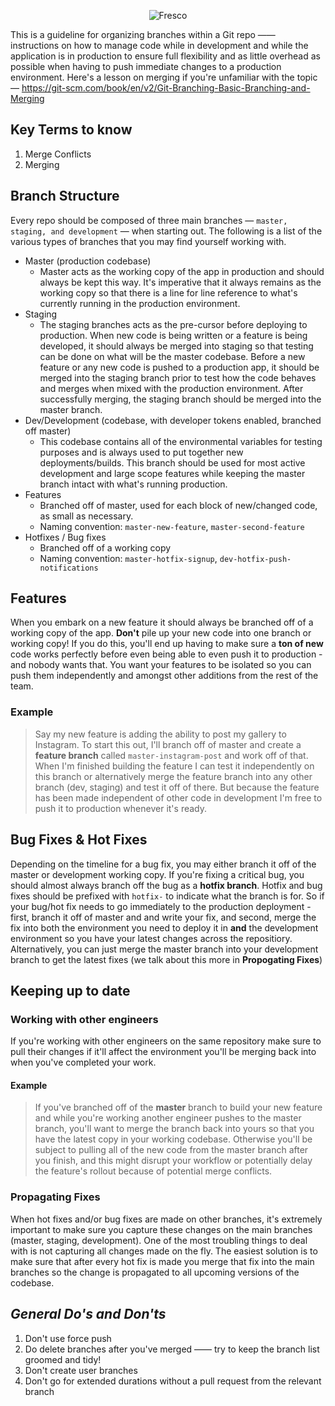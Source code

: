 <p align="center" >
  <img src="https://s3.amazonaws.com/com.fresconews.v2.prod/static/images/wordmark-transparent-git4.png" alt="Fresco" title="Fresco News">
</p>

This is a guideline for organizing branches within a Git repo —— instructions on how to manage code while in development and while the application is in production to ensure full flexibility and as little overhead as possible when having to push immediate changes to a production environment. Here's a lesson on merging if you're unfamiliar with the topic — https://git-scm.com/book/en/v2/Git-Branching-Basic-Branching-and-Merging

## Key Terms to know
1. Merge Conflicts
2. Merging

## Branch Structure
Every repo should be composed of three main branches — `master, staging, and development` — when starting out. The following is a list of the various types of branches that you may find yourself working with.
- Master (production codebase)
    - Master acts as the working copy of the app in production and should always be kept this way. It's imperative that it always remains as the working copy so that there is a line for line reference to what's currently running in the production environment.
- Staging
    - The staging branches acts as the pre-cursor before deploying to production. When new code is being written or a feature is being developed, it should always be merged into staging so that testing can be done on what will be the master codebase. Before a new feature or any new code is pushed to a production app, it should be merged into the staging branch prior to test how the code behaves and merges when mixed with the production environment. After successfully merging, the staging branch should be merged into the master branch.
- Dev/Development (codebase, with developer tokens enabled, branched off master)
    - This codebase contains all of the environmental variables for testing purposes and is always used to put together new deployments/builds. This branch should be used for most active development and large scope features while keeping the master branch intact with what's running production.
- Features
    - Branched off of master, used for each block of new/changed code, as small as necessary.
    - Naming convention: `master-new-feature`, `master-second-feature`
- Hotfixes / Bug fixes
  - Branched off of a working copy
  - Naming convention: `master-hotfix-signup`, `dev-hotfix-push-notifications`

## Features
When you embark on a new feature it should always be branched off of a working copy of the app. **Don't** pile up your new code into one branch or working copy! If you do this, you'll end up having to make sure a **ton of new** code works perfectly before even being able to even push it to production - and nobody wants that. You want your features to be isolated so you can push them independently and amongst other additions from the rest of the team.

### Example

> Say my new feature is adding the ability to post my gallery to Instagram. To start this out, I'll branch off of master and create a 
**feature branch** called `master-instagram-post` and work off of that. When I'm finished building the feature I can test it independently on this branch or alternatively merge the feature branch into any other branch (dev, staging) and test it off of there. But because the 
feature has been made independent of other code in development I'm free to push it to production whenever it's ready.

## Bug Fixes & Hot Fixes
Depending on the timeline for a bug fix, you may either branch it off of the master or development working copy. If you're fixing a critical bug, you should almost always branch off the bug as a **hotfix branch**. Hotfix and bug fixes should be prefixed with `hotfix-` to indicate what the branch is for. So if your bug/hot fix needs to go immediately to the production deployment - first, branch it off of master and and write your fix, and second, merge the fix into both the environment you need to deploy it in **and** the development environment so you have your latest changes across the repositiory. Alternatively, you can just merge the master branch into your development branch to get the latest fixes (we talk about this more in **Propogating Fixes**)

## Keeping up to date

### Working with other engineers
If you're working with other engineers on the same repository make sure to pull their changes if it'll affect the environment you'll be merging back into when you've completed your work.

#### Example
> If you've branched off of the **master** branch to build your new feature and while you're working another engineer pushes to the master 
branch, you'll want to merge the branch back into yours so that you have the latest copy in your working codebase. Otherwise you'll be 
subject to pulling all of the new code from the master branch after you finish, and this might disrupt your workflow or potentially delay 
the feature's rollout because of potential merge conflicts.

### Propagating Fixes
When hot fixes and/or bug fixes are made on other branches, it's extremely important to make sure you capture these changes on the main branches (master, staging, development). One of the most troubling things to deal with is not capturing all changes made on the fly. The easiest solution is to make sure that after every hot fix is made you merge that fix into the main branches so the change is propagated to all upcoming versions of the codebase.

## *General Do's and Don'ts*
1. Don't use force push
2. Do delete branches after you've merged —— try to keep the branch list groomed and tidy!
3. Don't create user branches
4. Don't go for extended durations without a pull request from the relevant branch
